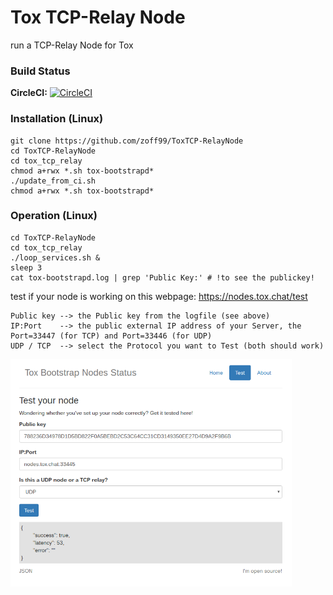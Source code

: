 # Tox TCP-Relay Node

run a TCP-Relay Node for Tox

### Build Status

**CircleCI:** [![CircleCI](https://circleci.com/gh/zoff99/ToxTCP-RelayNode/tree/master.png?style=badge)](https://circleci.com/gh/zoff99/ToxTCP-RelayNode)

### Installation (Linux)
```
git clone https://github.com/zoff99/ToxTCP-RelayNode
cd ToxTCP-RelayNode
cd tox_tcp_relay
chmod a+rwx *.sh tox-bootstrapd*
./update_from_ci.sh
chmod a+rwx *.sh tox-bootstrapd*
```

### Operation (Linux)
```
cd ToxTCP-RelayNode
cd tox_tcp_relay
./loop_services.sh &
sleep 3
cat tox-bootstrapd.log | grep 'Public Key:' # !to see the publickey!
```



test if your node is working on this webpage:
https://nodes.tox.chat/test

```
Public key --> the Public key from the logfile (see above)
IP:Port    --> the public external IP address of your Server, the Port=33447 (for TCP) and Port=33446 (for UDP)
UDP / TCP  --> select the Protocol you want to Test (both should work)
```



<img src="https://github.com/zoff99/ToxTCP-RelayNode/blob/master/toxstatus.png" width="450">
